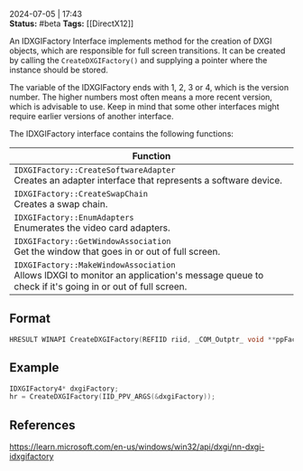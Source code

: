 2024-07-05 | 17:43  
**Status:** #beta
**Tags:** [[DirectX12]]

An IDXGIFactory Interface implements method for the creation of DXGI objects, which are responsible for full screen transitions. It can be created by calling the ```CreateDXGIFactory()``` and supplying a pointer where the instance should be stored.

The variable of the IDXGIFactory ends with 1, 2, 3 or 4, which is the version number. The higher numbers most often means a more recent version, which is advisable to use. Keep in mind that some other interfaces might require earlier versions of another interface.

The IDXGIFactory interface contains the following functions:

| Function                                                                                                                                             |
| ---------------------------------------------------------------------------------------------------------------------------------------------------- |
| ```IDXGIFactory::CreateSoftwareAdapter```<br>Creates an adapter interface that represents a software device.                                         |
| ```IDXGIFactory::CreateSwapChain```<br>Creates a swap chain.                                                                                         |
| ```IDXGIFactory::EnumAdapters```<br>Enumerates the video card adapters.                                                                              |
| ```IDXGIFactory::GetWindowAssociation```<br>Get the window that goes in or out of full screen.                                                       |
| ```IDXGIFactory::MakeWindowAssociation```<br>Allows lDXGI to monitor an application's message queue to check if it's going in or out of full screen. |

## Format

```cpp
HRESULT WINAPI CreateDXGIFactory(REFIID riid, _COM_Outptr_ void **ppFactory);
```
## Example

```cpp
IDXGIFactory4* dxgiFactory;
hr = CreateDXGIFactory(IID_PPV_ARGS(&dxgiFactory));
```




## References

https://learn.microsoft.com/en-us/windows/win32/api/dxgi/nn-dxgi-idxgifactory